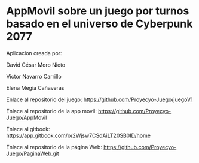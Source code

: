 # AppMovil sobre un juego por turnos basado en el universo de Cyberpunk 2077 

Aplicacion creada por:

David César Moro Nieto

Victor Navarro Carrillo

Elena Megía Cañaveras

Enlace al repositorio del juego: https://github.com/Proyecyo-Juego/juegoV1

Enlace al repositorio de la app movil: https://github.com/Proyecyo-Juego/AppMovil

Enlace al gitbook: https://app.gitbook.com/o/2Wjsw7CSdAiLT20SB0ID/home

Enlace al repositorio de la página Web: https://github.com/Proyecyo-Juego/PaginaWeb.git

